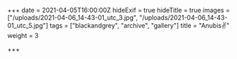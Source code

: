+++
date = 2021-04-05T16:00:00Z
hideExif = true
hideTitle = true
images = ["/uploads/2021-04-06_14-43-01_utc_3.jpg", "/uploads/2021-04-06_14-43-01_utc_5.jpg"]
tags = ["blackandgrey", "archive", "gallery"]
title = "Anubis✌️"
weight = 3

+++
